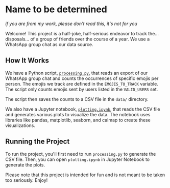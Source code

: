 # Name to be determined
*if you are from my work, please don't read this, it's not for you*

Welcome! This project is a half-joke, half-serious endeavor to track the... disposals... of a group of friends over the course of a year. We use a WhatsApp group chat as our data source.

## How It Works

We have a Python script, [`processing.py`](processing.py), that reads an export of our WhatsApp group chat and counts the occurrences of specific emojis per person. The emojis we track are defined in the `EMOJIS_TO_TRACK` variable. The script only counts emojis sent by users listed in the `VALID_USERS` set.

The script then saves the counts to a CSV file in the `data/` directory.

We also have a Jupyter notebook, [`plotting.ipynb`](plotting.ipynb), that reads the CSV file and generates various plots to visualize the data. The notebook uses libraries like pandas, matplotlib, seaborn, and calmap to create these visualizations.

## Running the Project

To run the project, you'll first need to run `processing.py` to generate the CSV file. Then, you can open `plotting.ipynb` in Jupyter Notebook to generate the plots.

Please note that this project is intended for fun and is not meant to be taken too seriously. Enjoy!